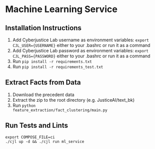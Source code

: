 # Machine Learning Service

## Installation Instructions

1. Add Cyberjustice Lab username as environment variables: <code>export CJL_USER={USERNAME}</code> either to your .bashrc or run it as a command
2. Add Cyberjustice Lab password as environment variables: <code>export CJL_PASS={PASSWORD}</code> either to your .bashrc or run it as a command
3. Run <code>pip install -r requirements.txt</code>
4. Run <code>pip install -r requirements_test.txt</code>



## Extract Facts from Data

1. Download the precedent data
2. Extract the zip to the root directory (e.g. JusticeAI/text_bk)
3. Run <code>python feature_extraction/fact_clustering/main.py</code>

## Run Tests and Lints

```
export COMPOSE_FILE=ci
./cjl up -d && ./cjl run ml_service
```
